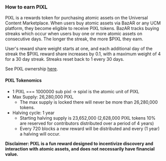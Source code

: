 ### How to earn PIXL

PIXL is a rewards token for purchasing atomic assets on the Universal Content Marketplace. When users buy atomic assets via BazAR or any UCM platform, they become eligible to receive PIXL tokens. BazAR tracks buying streaks which occur when users buy one or more atomic assets on consecutive days. The longer the streak, the more $PIXL they earn.

User's reward share weight starts at one, and each additional day of the streak the $PIXL reward share increases by 0.1, with a maximum weight of 4 for a 30 day streak. Streaks reset back to 1 every 30 days.

See PIXL ownership [here](https://ao-bazar.arweave.net/#/asset/DM3FoZUq_yebASPhgd8pEIRIzDW6muXEhxz5-JwbZwo).

#### PIXL Tokenomics

- 1 PIXL === 1000000 sub pixl -> spixl is the atomic unit of PIXL
- Max Supply: 26,280,000 PIXL
  - The max supply is locked there will never be more than 26,280,000 tokens.
- Halving cycle: 1 year
  - Starting halving supply is 23,652,000 (2,628,000 PIXL tokens 10% are reserved for contributors distributed over a period of 4 years)
  - Every 720 blocks a new reward will be distributed and every (1 year) a halving will occur.

**Disclaimer: PIXL is a fun reward designed to incentivize discovery and interaction with atomic assets, and does not necessarily have financial value.**
